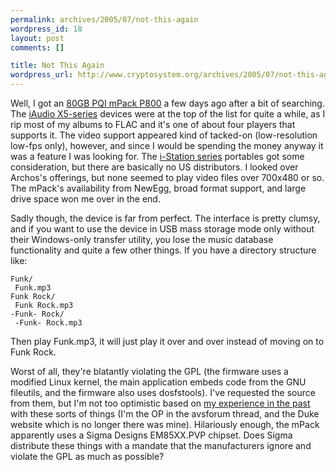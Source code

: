 ```yaml
--- 
permalink: archives/2005/07/not-this-again
wordpress_id: 18
layout: post
comments: []

title: Not This Again
wordpress_url: http://www.cryptosystem.org/archives/2005/07/not-this-again/
---
```

Well, I got an [80GB PQI mPack P800](http://www.pqi.com.tw/product2.asp?oid=8&CATE1=8&PROID=1) a few days ago after a bit of searching. The [iAudio X5-series](http://www.cowonamerica.com/products/iaudio/x5/) devices were at the top of the list for quite a while, as I rip most of my albums to FLAC and it's one of about four players that supports it. The video support appeared kind of tacked-on (low-resolution low-fps only), however, and since I would be spending the money anyway it was a feature I was looking for. The [i-Station series](http://www.digital-cube.co.kr/) portables got some consideration, but there are basically no US distributors. I looked over Archos's offerings, but none seemed to play video files over 700x480 or so. The mPack's availability from NewEgg, broad format support, and large drive space won me over in the end.

Sadly though, the device is far from perfect. The interface is pretty clumsy, and if you want to use the device in USB mass storage mode only without their Windows-only transfer utility, you lose the music database functionality and quite a few other things. If you have a directory structure like:

	Funk/
	 Funk.mp3
	Funk Rock/
	 Funk Rock.mp3
	-Funk- Rock/
	 -Funk- Rock.mp3
 
Then play Funk.mp3, it will just play it over and over instead of moving on to Funk Rock.

Worst of all, they're blatantly violating the GPL (the firmware uses a modified Linux kernel, the main application embeds code from the GNU fileutils, and the firmware also uses dosfstools). I've requested the source from them, but I'm not too optimistic based on [my experience in the past](http://testing.lkml.org/slashdot.php?mid=331690) with these sorts of things (I'm the OP in the avsforum thread, and the Duke website which is no longer there was mine). Hilariously enough, the mPack apparently uses a Sigma Designs EM85XX.PVP chipset. Does Sigma distribute these things with a mandate that the manufacturers ignore and violate the GPL as much as possible?
